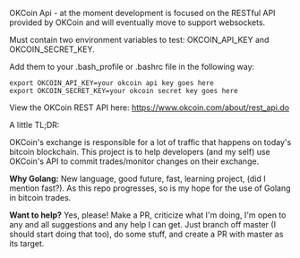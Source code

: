 OKCoin Api - at the moment development is focused on the RESTful API provided by OKCoin and will eventually move to support websockets.

Must contain two environment variables to test: OKCOIN_API_KEY and OKCOIN_SECRET_KEY.

Add them to your .bash_profile or .bashrc file in the following way:

    export OKCOIN_API_KEY=your okcoin api key goes here
    export OKCOIN_SECRET_KEY=your okcoin secret key goes here


View the OKCoin REST API here: https://www.okcoin.com/about/rest_api.do


A little TL;DR:

OKCoin's exchange is responsible for a lot of traffic that happens on today's bitcoin blockchain. This project is to help developers (and my self) use OKCoin's API to commit trades/monitor changes on their exchange.

**Why Golang:** New language, good future, fast, learning project, (did I mention fast?). As this repo progresses, so is my hope for the use of Golang in bitcoin trades.

**Want to help?** Yes, please! Make a PR, criticize what I'm doing, I'm open to any and all suggestions and any help I can get. Just branch off master (I should start doing that too), do some stuff, and create a PR with master as its target.                                                
